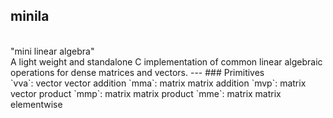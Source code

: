 ## minila
<br>
"mini linear algebra"
<br>
A light weight and standalone C implementation of common linear algebraic operations for dense matrices and vectors.
---
### Primitives
<br>
`vva`: vector vector addition
`mma`: matrix matrix addition
`mvp`: matrix vector product
`mmp`: matrix matrix product
`mme`: matrix matrix elementwise
